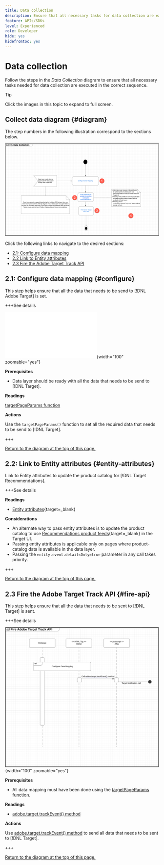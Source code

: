```yaml
---
title: Data collection
description: Ensure that all necessary tasks for data collection are executed in the correct sequence.
feature: APIs/SDKs
level: Experienced
role: Developer
hide: yes
hidefromtoc: yes
---
```

# Data collection

Follow the steps in the *Data Collection* diagram to ensure that all necessary tasks needed for data collection are executed in the correct sequence.

>[!TIP]
>
>Click the images in this topic to expand to full screen.

## Collect data diagram {#diagram}

The step numbers in the following illustration correspond to the sections below.

![Data Collection diagram](/help/dev/patterns/assets/data-collection-diagram.png)

Click the following links to navigate to the desired sections:

* [2.1: Configure data mapping](#configure)
* [2.2 Link to Entity attributes](#entity-attributes)
* [2.3 Fire the Adobe Target Track API](#fire-api)

## 2.1: Configure data mapping {#configure}

This step helps ensure that all the data that needs to be send to [!DNL Adobe Target] is set.

+++See details

![Configure data mapping diagram](/help/dev/patterns/data-collection.md){width="100" zoomable="yes"}

**Prerequisites**

* Data layer should be ready with all the data that needs to be send to [!DNL Target].

**Readings**

[targetPageParams function](/help/dev/implement/client-side/atjs/atjs-functions/targetpageparams.md)

**Actions**

Use the `targetPageParams()` function to set all the required data that needs to be send to [!DNL Target].

+++

[Return to the diagram at the top of this page.](#diagram)

## 2.2: Link to Entity attributes {#entity-attributes}

Link to Entity attributes to update the product catalog for [!DNL Target Recommendations].

+++See details

**Readings**

* [Entity attributes](https://experienceleague.adobe.com/docs/target/using/recommendations/entities/entity-attributes.html){target=_blank}

**Considerations**

* An alternate way to pass entity attributes is to update the product catalog to use [Recommendations product feeds](https://experienceleague.adobe.com/docs/target/using/recommendations/entities/feeds.html){target=_blank} in the Target UI.
* Passing entity attributes is applicable only on pages where product-catalog data is available in the data layer.
* Passing the `entity.event.detailsOnly=true` parameter in any call takes priority.

+++

[Return to the diagram at the top of this page.](#diagram)

## 2.3 Fire the Adobe Target Track API {#fire-api}

This step helps ensure that all the data that needs to be sent to [!DNL Target] is sent.

+++See details

![Fire Adobe Target Track API diagram](/help/dev/patterns/assets/fire-track-api.png){width="100" zoomable="yes"}

**Prerequisites**

* All data mapping must have been done using the [targetPageParams function](/help/dev/implement/client-side/atjs/atjs-functions/targetpageparams.md).

**Readings**

* [adobe.target.trackEvent() method](/help/dev/implement/client-side/atjs/atjs-functions/adobe-target-trackevent.md)

**Actions**

Use [adobe.target.trackEvent() method](/help/dev/implement/client-side/atjs/atjs-functions/adobe-target-trackevent.md) to send all data that needs to be sent to [!DNL Target].

+++

[Return to the diagram at the top of this page.](#diagram)

